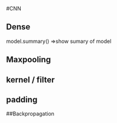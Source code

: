 #CNN

## Dense

model.summary() =>show sumary of model

## Maxpooling

## kernel / filter

## padding

##Backpropagation

